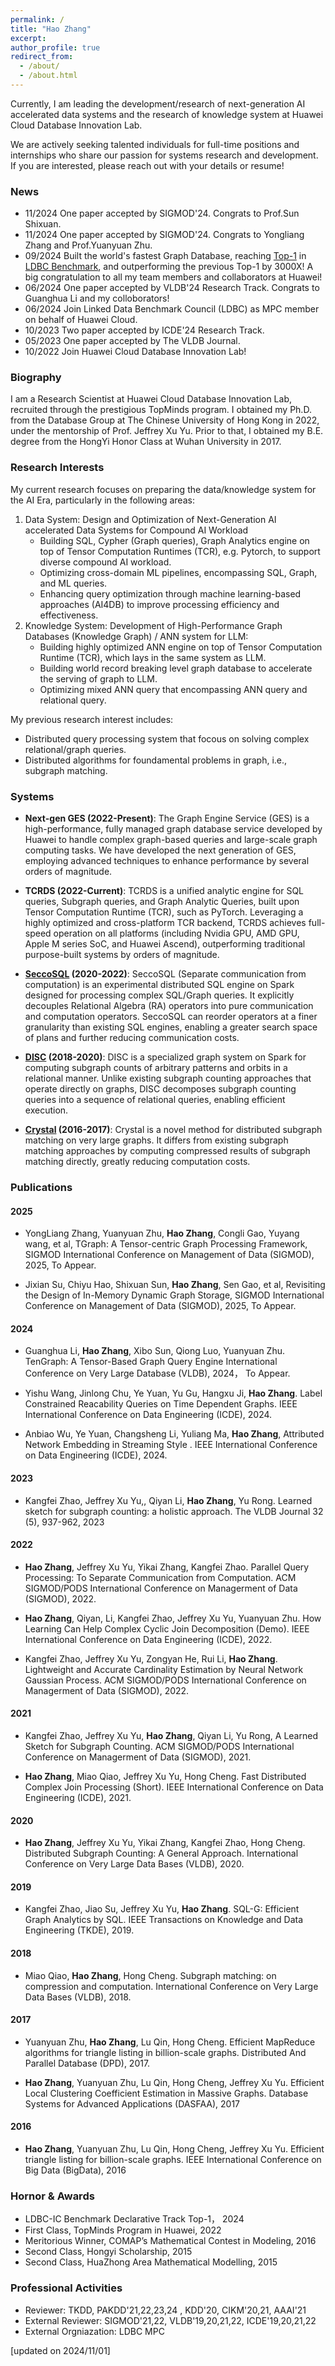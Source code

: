 ```yaml
---
permalink: /
title: "Hao Zhang"
excerpt:
author_profile: true
redirect_from: 
  - /about/
  - /about.html
---
```


Currently, I am leading the development/research of next-generation AI accelerated data systems and the research of knowledge system at Huawei Cloud Database Innovation Lab.

We are actively seeking talented individuals for full-time positions and internships who share our passion for systems research and development. If you are interested, please reach out with your details or resume!

### News
- 11/2024 One paper accepted by SIGMOD'24. Congrats to Prof.Sun Shixuan.
- 11/2024 One paper accepted by SIGMOD'24. Congrats to Yongliang Zhang and Prof.Yuanyuan Zhu.
- 09/2024 Built the world's fastest Graph Database, reaching [Top-1](https://ldbcouncil.org/benchmarks/snb/LDBC_SNB_I_20240916_SF30-100-300_huawei.pdf) in [LDBC Benchmark](https://ldbcouncil.org/benchmarks/snb-interactive/), and outperforming the previous Top-1 by 3000X! A big congratulation to all my team members and collaborators at Huawei!
- 06/2024 One paper accepted by VLDB'24 Research Track. Congrats to Guanghua Li and my colloborators!
- 06/2024 Join Linked Data Benchmark Council (LDBC) as MPC member on behalf of Huawei Cloud.
- 10/2023 Two paper accepted by ICDE'24 Research Track.
- 05/2023 One paper accepted by The VLDB Journal.
- 10/2022 Join Huawei Cloud Database Innovation Lab!

### Biography
I am a Research Scientist at Huawei Cloud Database Innovation Lab, recruited through the prestigious TopMinds program. I obtained my Ph.D. from the Database Group at The Chinese University of Hong Kong in 2022, under the mentorship of Prof. Jeffrey Xu Yu. Prior to that, I obtained my B.E. degree from the HongYi Honor Class at Wuhan University in 2017.

### Research Interests

My current research focuses on preparing the data/knowledge system for the AI Era, particularly in the following areas:

1. Data System: Design and Optimization of Next-Generation AI accelerated Data Systems for Compound AI Workload
	-	Building SQL, Cypher (Graph queries), Graph Analytics engine on top of Tensor Computation Runtimes (TCR), e.g. Pytorch, to support diverse compound AI workload. 
	-	Optimizing cross-domain ML pipelines, encompassing SQL, Graph, and ML queries.
	-	Enhancing query optimization through machine learning-based approaches (AI4DB) to improve processing efficiency and effectiveness.
2. Knowledge System: Development of High-Performance Graph Databases (Knowledge Graph) / ANN system for LLM:
	-	Building highly optimized ANN engine on top of Tensor Computation Runtime (TCR), which lays in the same system as LLM. 
	-	Building world record breaking level graph database to accelerate the serving of graph to LLM. 
	-	Optimizing mixed ANN query that encompassing ANN query and relational query.

My previous research interest includes:
- Distributed query processing system that focous on solving complex relational/graph queries.
- Distributed algorithms for foundamental problems in graph, i.e., subgraph matching.

### Systems

* **Next-gen GES (2022-Present)**: The Graph Engine Service (GES) is a high-performance, fully managed graph database service developed by Huawei to handle complex graph-based queries and large-scale graph computing tasks. We have developed the next generation of GES, employing advanced techniques to enhance performance by several orders of magnitude.

* **TCRDS (2022-Current)**: TCRDS is a unified analytic engine for SQL queries, Subgraph queries, and Graph Analytic Queries, built upon Tensor Computation Runtime (TCR), such as PyTorch. Leveraging a highly optimized and cross-platform TCR backend, TCRDS achieves full-speed operation on all platforms (including Nvidia GPU, AMD GPU, Apple M series SoC, and Huawei Ascend), outperforming traditional purpose-built systems by orders of magnitude.

* **[SeccoSQL](https://github.com/H20Zhang/SeccoSQL) (2020-2022)**: SeccoSQL (Separate communication from computation) is an experimental distributed SQL engine on Spark designed for processing complex SQL/Graph queries. It explicitly decouples Relational Algebra (RA) operators into pure communication and computation operators. SeccoSQL can reorder operators at a finer granularity than existing SQL engines, enabling a greater search space of plans and further reducing communication costs.

* **[DISC](https://github.com/H20Zhang/DISC) (2018-2020)**: DISC is a specialized graph system on Spark for computing subgraph counts of arbitrary patterns and orbits in a relational manner. Unlike existing subgraph counting approaches that operate directly on graphs, DISC decomposes subgraph counting queries into a sequence of relational queries, enabling efficient execution.

* **[Crystal](https://github.com/H20Zhang/Crystal) (2016-2017)**: Crystal is a novel method for distributed subgraph matching on very large graphs. It differs from existing subgraph matching approaches by computing compressed results of subgraph matching directly, greatly reducing computation costs.


### Publications

#### 2025

* YongLiang Zhang, Yuanyuan Zhu, **Hao Zhang**, Congli Gao, Yuyang wang, et al, TGraph: A Tensor-centric Graph Processing Framework, SIGMOD International Conference on Management of Data (SIGMOD), 2025, To Appear.

* Jixian Su, Chiyu Hao, Shixuan Sun, **Hao Zhang**, Sen Gao, et al, Revisiting the Design of In-Memory Dynamic Graph Storage, SIGMOD International Conference on Management of Data (SIGMOD), 2025, To Appear.

#### 2024

* Guanghua Li, **Hao Zhang**, Xibo Sun, Qiong Luo, Yuanyuan Zhu. TenGraph: A Tensor-Based Graph Query Engine International Conference on Very Large Database (VLDB), 2024， To Appear.

* Yishu Wang, Jinlong Chu, Ye Yuan, Yu Gu, Hangxu Ji, **Hao Zhang**. Label Constrained Reacability Queries on Time Dependent Graphs. IEEE International Conference on Data Engineering (ICDE), 2024.

* Anbiao Wu, Ye Yuan, Changsheng Li, Yuliang Ma, **Hao Zhang**, Attributed Network Embedding in Streaming Style . IEEE International Conference on Data Engineering (ICDE), 2024.

#### 2023

* Kangfei Zhao, Jeffrey Xu Yu,, Qiyan Li, **Hao Zhang**, Yu Rong. Learned sketch for subgraph counting: a holistic approach. The VLDB Journal 32 (5), 937-962, 2023

#### 2022

* **Hao Zhang**, Jeffrey Xu Yu, Yikai Zhang, Kangfei Zhao. Parallel Query Processing: To Separate Communication from Computation. ACM SIGMOD/PODS International Conference on Managerment of Data (SIGMOD), 2022.

* **Hao Zhang**, Qiyan, Li, Kangfei Zhao, Jeffrey Xu Yu, Yuanyuan Zhu. How Learning Can Help Complex Cyclic Join Decomposition (Demo). IEEE International Conference on Data Engineering (ICDE), 2022.

* Kangfei Zhao, Jeffrey Xu Yu, Zongyan He, Rui Li, **Hao Zhang**. Lightweight and Accurate Cardinality Estimation by Neural Network Gaussian Process. ACM SIGMOD/PODS International Conference on Managerment of Data (SIGMOD), 2022.

#### 2021

* Kangfei Zhao, Jeffrey Xu Yu, **Hao Zhang**, Qiyan Li, Yu Rong, A Learned Sketch for Subgraph Counting. ACM SIGMOD/PODS International Conference on Managerment of Data (SIGMOD), 2021.

* **Hao Zhang**, Miao Qiao, Jeffrey Xu Yu, Hong Cheng. Fast Distributed Complex Join Processing (Short). IEEE International Conference on Data Engineering (ICDE), 2021.

#### 2020

* **Hao Zhang**, Jeffrey Xu Yu, Yikai Zhang, Kangfei Zhao, Hong Cheng. Distributed Subgraph Counting: A General Approach.  International Conference on Very Large Data Bases (VLDB), 2020.

#### 2019

* Kangfei Zhao, Jiao Su, Jeffrey Xu Yu, **Hao Zhang**. SQL-G: Efficient Graph Analytics by SQL. IEEE Transactions on Knowledge and Data Engineering (TKDE), 2019.

#### 2018

* Miao Qiao, **Hao Zhang**, Hong Cheng. Subgraph matching: on compression and computation. International Conference on Very Large Data Bases (VLDB), 2018.

#### 2017

* Yuanyuan Zhu, **Hao Zhang**, Lu Qin, Hong Cheng. Efficient MapReduce algorithms for triangle listing in billion-scale graphs. Distributed And Parallel Database (DPD), 2017.

* **Hao Zhang**, Yuanyuan Zhu, Lu Qin, Hong Cheng, Jeffrey Xu Yu. Efficient Local Clustering Coefficient Estimation in Massive Graphs. Database Systems for Advanced Applications (DASFAA), 2017

#### 2016
* **Hao Zhang**, Yuanyuan Zhu, Lu Qin, Hong Cheng, Jeffrey Xu Yu. Efficient triangle listing for billion-scale graphs. IEEE International Conference on Big Data (BigData), 2016


### Hornor & Awards

* LDBC-IC Benchmark Declarative Track Top-1， 2024
* First Class, TopMinds Program in Huawei, 2022
* Meritorious Winner, COMAP’s Mathematical Contest in Modeling, 2016
* Second Class, Hongyi Scholarship, 2015
* Second Class, HuaZhong Area Mathematical Modelling, 2015

### Professional Activities

* Reviewer: TKDD, PAKDD'21,22,23,24 , KDD'20, CIKM'20,21, AAAI'21
* External Reviewer: SIGMOD'21,22, VLDB'19,20,21,22, ICDE'19,20,21,22
* External Orgniazation: LDBC MPC



[updated on 2024/11/01]







